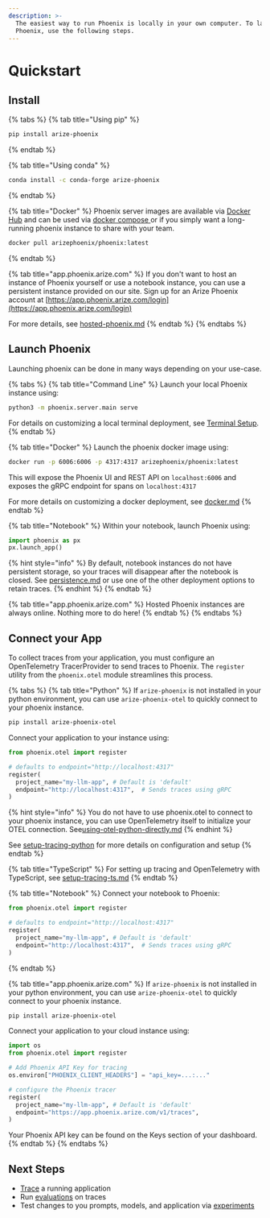 ```yaml
---
description: >-
  The easiest way to run Phoenix is locally in your own computer. To launch
  Phoenix, use the following steps.
---
```


# Quickstart

## Install

{% tabs %}
{% tab title="Using pip" %}
```bash
pip install arize-phoenix
```
{% endtab %}

{% tab title="Using conda" %}
```bash
conda install -c conda-forge arize-phoenix
```
{% endtab %}

{% tab title="Docker" %}
Phoenix server images are available via [Docker Hub](https://hub.docker.com/r/arizephoenix/phoenix) and can be used via [docker compose ](deployment/docker.md)or if you simply want a long-running phoenix instance to share with your team.

```bash
docker pull arizephoenix/phoenix:latest
```
{% endtab %}

{% tab title="app.phoenix.arize.com" %}
If you don't want to host an instance of Phoenix yourself or use a notebook instance, you can use a persistent instance provided on our site. Sign up for an Arize Phoenix account at [https://app.phoenix.arize.com/login](https://app.phoenix.arize.com/login)

For more details, see [hosted-phoenix.md](hosted-phoenix.md "mention")
{% endtab %}
{% endtabs %}

## Launch Phoenix

Launching phoenix can be done in many ways depending on your use-case.

{% tabs %}
{% tab title="Command Line" %}
Launch your local Phoenix instance using:

```bash
python3 -m phoenix.server.main serve
```

For details on customizing a local terminal deployment, see [Terminal Setup](https://docs.arize.com/phoenix/setup/environments#terminal).
{% endtab %}

{% tab title="Docker" %}
Launch the phoenix docker image using:

```bash
docker run -p 6006:6006 -p 4317:4317 arizephoenix/phoenix:latest
```

This will expose the Phoenix UI and REST API on `localhost:6006` and exposes the gRPC endpoint for spans on `localhost:4317`

For more details on customizing a docker deployment, see [docker.md](deployment/docker.md "mention")
{% endtab %}

{% tab title="Notebook" %}
Within your notebook, launch Phoenix using:

```python
import phoenix as px
px.launch_app()
```

{% hint style="info" %}
By default, notebook instances do not have persistent storage, so your traces will disappear after the notebook is closed. See [persistence.md](deployment/persistence.md "mention") or use one of the other deployment options to retain traces.
{% endhint %}
{% endtab %}

{% tab title="app.phoenix.arize.com" %}
Hosted Phoenix instances are always online. Nothing more to do here!
{% endtab %}
{% endtabs %}

## Connect your App

To collect traces from your application, you must configure an OpenTelemetry TracerProvider to send traces to Phoenix. The `register` utility from the `phoenix.otel` module streamlines this process.

{% tabs %}
{% tab title="Python" %}
If `arize-phoenix` is not installed in your python environment, you can use `arize-phoenix-otel` to quickly connect to your phoenix instance.

```bash
pip install arize-phoenix-otel
```

Connect your application to your instance using:

```python
from phoenix.otel import register

# defaults to endpoint="http://localhost:4317"
register(
  project_name="my-llm-app", # Default is 'default'
  endpoint="http://localhost:4317",  # Sends traces using gRPC
)  
```

{% hint style="info" %}
You do not have to use phoenix.otel to connect to your phoenix instance, you can use OpenTelemetry itself to initialize  your OTEL connection. See[using-otel-python-directly.md](tracing/how-to-tracing/setup-tracing/setup-tracing-python/using-otel-python-directly.md "mention")
{% endhint %}

See [setup-tracing-python](tracing/how-to-tracing/setup-tracing/setup-tracing-python/ "mention") for more details on configuration and setup
{% endtab %}

{% tab title="TypeScript" %}
For setting up tracing and OpenTelemetry with TypeScript, see [setup-tracing-ts.md](tracing/how-to-tracing/setup-tracing/setup-tracing-ts.md "mention")
{% endtab %}

{% tab title="Notebook" %}
Connect your notebook to Phoenix:

```python
from phoenix.otel import register

# defaults to endpoint="http://localhost:4317"
register(
  project_name="my-llm-app", # Default is 'default'
  endpoint="http://localhost:4317",  # Sends traces using gRPC
) 
```
{% endtab %}

{% tab title="app.phoenix.arize.com" %}
If `arize-phoenix` is not installed in your python environment, you can use `arize-phoenix-otel` to quickly connect to your phoenix instance.

```bash
pip install arize-phoenix-otel
```

Connect your application to your cloud instance using:

```python
import os
from phoenix.otel import register

# Add Phoenix API Key for tracing
os.environ["PHOENIX_CLIENT_HEADERS"] = "api_key=...:..."

# configure the Phoenix tracer
register(
  project_name="my-llm-app", # Default is 'default'
  endpoint="https://app.phoenix.arize.com/v1/traces",
) 
```

Your Phoenix API key can be found on the Keys section of your dashboard.
{% endtab %}
{% endtabs %}

## Next Steps

* [Trace](tracing/llm-traces-1.md) a running application
* Run [evaluations](quickstart/evals.md) on traces
* Test changes to you prompts, models, and application via [experiments](datasets-and-experiments/how-to-experiments/run-experiments.md)
